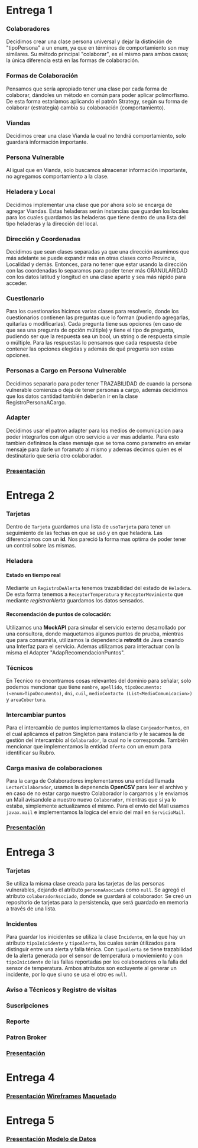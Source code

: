 # Entrega 1
### Colaboradores
Decidimos crear una clase persona universal y dejar la distinción de "tipoPersona" a un enum, ya que en términos de comportamiento son muy similares.
Su método principal "colaborar", es el mismo para ambos casos; la única diferencia está en las formas de colaboración.

### Formas de Colaboración
Pensamos que sería apropiado tener una clase por cada forma de colaborar, dándoles un método en común para poder aplicar polimorfismo.
De esta forma estaríamos aplicando el patrón Strategy, según su forma de colaborar (estrategia) cambia su colaboración (comportamiento).

### Viandas
Decidimos crear una clase Vianda la cual no tendrá comportamiento, solo guardará información importante.

### Persona Vulnerable
Al igual que en Vianda, solo buscamos almacenar información importante, no agregamos comportamiento a la clase.

### Heladera y Local
Decidimos implementar una clase que por ahora solo se encarga de agregar Viandas.
Estas heladeras serán instancias que guarden los locales para los cuales guardamos las heladeras que tiene dentro de una lista del tipo heladeras y la dirección del local.

### Dirección y Coordenadas
Decidimos que sean clases separadas ya que una dirección asumimos que más adelante se puede expandir más en otras clases como Provincia, Localidad y demás.
Entonces, para no tener que estar usando la dirección con las coordenadas lo separamos para poder tener más GRANULARIDAD con los datos latitud y longitud en una clase aparte y sea más rápido para acceder.

### Cuestionario
Para los cuestionarios hicimos varias clases para resolverlo, donde los cuestionarios contienen las preguntas que lo forman (pudiendo agregarlas, quitarlas o modificarlas).
Cada pregunta tiene sus opciones (en caso de que sea una pregunta de opción múltiple) y tiene el tipo de pregunta, pudiendo ser que la respuesta sea un bool, un string o de respuesta simple o múltiple.
Para las respuestas lo pensamos que cada respuesta debe contener las opciones elegidas y además de qué pregunta son estas opciones.

### Personas a Cargo en Persona Vulnerable
Decidimos separarlo para poder tener TRAZABILIDAD de cuando la persona vulnerable comienza o deja de tener personas a cargo, además decidimos que los datos cantidad también deberían ir en la clase RegistroPersonaACargo.

### Adapter
Decidimos usar el patron adapter para los medios de comunicacion para poder integrarlos con algun otro servicio a ver mas adelante. Para esto tambien definimos la clase mensaje que se toma como parametro en enviar mensaje para darle un foramato al mismo y ademas decimos quien es el destinatario que seria otro colaborador.

### [Presentación](https://docs.google.com/presentation/d/1jFLFnESTE-6EBGujE2pnB1lxX_4aHfvBhiC7T7vLYv4/edit?usp=sharing)

# Entrega 2

### Tarjetas
Dentro de `Tarjeta` guardamos una lista de `usoTarjeta` para tener un seguimiento de las fechas en que se usó y en que heladera. Las diferenciamos con un **id**. Nos pareció la forma mas optima de poder tener un control sobre las mismas.

### Heladera
#### Estado en tiempo real
Mediante un `RegistroDeAlerta` tenemos trazabilidad del estado de `Heladera`. De esta forma tenemos a `ReceptorTemperatura` y `ReceptorMovimiento` que mediante *registrarAlerta* guardamos los datos sensados.

#### Recomendación de puntos de colocación: 
  
Utilizamos una **MockAPI** para simular el servicio externo desarrollado por una consultora, donde maquetamos algunos puntos de prueba, mientras que para consumirla, utilizamos la dependencia **retrofit** de Java creando una Interfaz para el servicio. Ademas utilizamos para interactuar con la misma el Adapter "AdapRecomendacionPuntos". 
  
### Técnicos
En Tecnico no encontramos cosas relevantes del dominio para señalar, solo podemos mencionar que tiene `nombre`, `apellido`, `tipoDocumento: (<enum>TipoDocumento)`, `dni`, `cuil`, `medioContacto (List<MedioComunicacion>)` y `areaCobertura`.

### Intercambiar puntos
Para el intercambio de puntos implementamos la clase `CanjeadorPuntos`, en el cual aplicamos el patron Singleton para instanciarlo y le sacamos la de gestión del intercambio al `Colaborador`, la cual no le corresponde. También mencionar que implementamos la entidad `Oferta` con un enum para identificar su Rubro.

### Carga masiva de colaboraciones
Para la carga de Colaboradores implementamos una entidad llamada `LectorColaborador`, usamos la depenencia **OpenCSV** para leer el archivo y en caso de no estar cargo nuestro Colaborador lo cargamos y le enviamos un Mail avisandole a nuestro nuevo `Colaborador`, mientras que si ya lo estaba, simplemente actualizamos el mismo. Para el envio del Mail usamos `javax.mail` e implementamos la logica del envio del mail en `ServicioMail`.

### [Presentación](https://docs.google.com/presentation/d/1z4QXn5mHcOKwGmgaKVZ8y6dvehzVjKBkWpwnqpgsX58/edit?usp=sharing)

# Entrega 3
### Tarjetas
Se utiliza la misma clase creada para las tarjetas de las personas vulnerables, dejando el atributo `personaAsociada` como `null`. Se agregó el atributo `colaboradorAsociado`, donde se guardará al colaborador. Se creó un repositorio de tarjetas para la persistencia, que será guardado en memoria a través de una lista. 

### Incidentes
Para guardar los inicidentes se utiliza la clase `Incidente`, en la que hay un atributo `tipoInicidente` y `tipoAlerta`, los cuales serán útilizados para distinguir entre una alerta y falla ténica. Con `tipoAlerta` se tiene trazabilidad de la alerta generada por el sensor de temperatura o moviemiento y con `tipoInicidente` de las fallas reportadas por los colaboradores o la falla del sensor de temperatura. Ambos atributos son excluyente al generar un incidente, por lo que si uno se usa el otro es `null`.

### Aviso a Técnicos y Registro de visitas

### Suscripciones

### Reporte

### Patron Broker

### [Presentación](https://docs.google.com/presentation/d/17NP5en2xz6xWgHBH0dix2jR77S3u4nxxsPVAz0DYJ7E/edit?usp=sharing)
# Entrega 4
### [Presentación]() [Wireframes](https://app.moqups.com/JOnC0Tk1QV3leyiaqQHYWGxyAOppiB44/view/page/ad64222d5) [Maquetado](https://www.figma.com/design/9iGr1u9mtqBejxZXqxjzbW/TP-DDS---25?node-id=3-3&node-type=FRAME&t=xiAM6yjYsDu2cdEj-0) 


# Entrega 5
### [Presentación]() [Modelo de Datos](https://lucid.app/lucidchart/c71dc760-df83-45bd-8925-75efca959b4f/edit?viewport_loc=-2079%2C-1076%2C2246%2C1208%2C0_0&invitationId=inv_bda4ced6-2b4d-4678-be20-9340fc1a5a1d)


